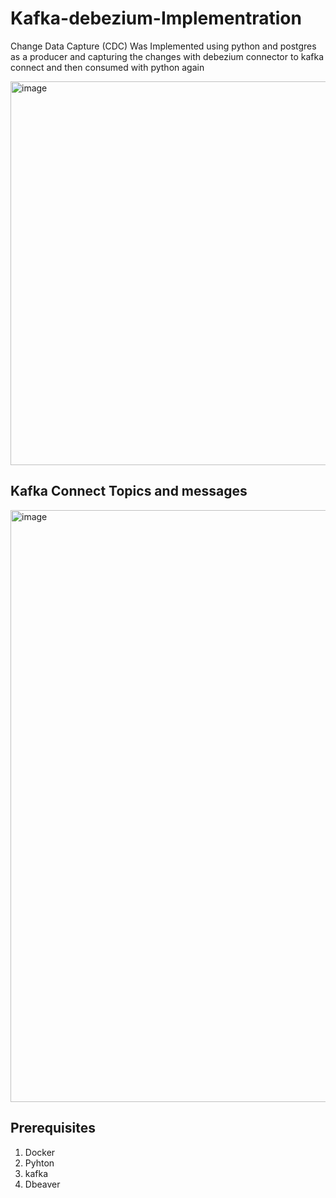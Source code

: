 # Kafka-debezium-Implementration
Change Data Capture (CDC) Was Implemented using python and postgres as a producer and capturing the changes with debezium connector to kafka connect and then consumed with python again


<img width="614" alt="image" src="https://github.com/tjgusshy/Kafka-debezium-Implementration/assets/84289281/ec19c40b-e4a8-4fa4-b92a-fc9334ca9570">

## Kafka Connect Topics and messages 


<img width="947" alt="image" src="https://github.com/tjgusshy/Kafka-debezium-Implementration/assets/84289281/ca1e9b36-a01d-4446-a3a9-28b1f3d744e0">




## Prerequisites
1. Docker
2. Pyhton
3. kafka
4. Dbeaver







